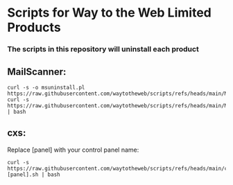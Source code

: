 # Scripts for Way to the Web Limited Products

### The scripts in this repository will uninstall each product



## MailScanner:

```
curl -s -o msuninstall.pl  https://raw.githubusercontent.com/waytotheweb/scripts/refs/heads/main/MailScanner/msuninstall.pl
curl -s https://raw.githubusercontent.com/waytotheweb/scripts/refs/heads/main/MailScanner/msuninstall.sh | bash
```

## cxs:
Replace [panel] with your control panel name:
```
curl -s https://raw.githubusercontent.com/waytotheweb/scripts/refs/heads/main/cxs/uninstall.[panel].sh | bash
```
